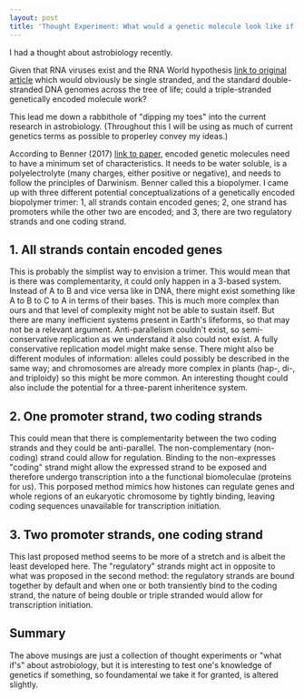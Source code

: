 ```yaml
---
layout: post
title: 'Thought Experiment: What would a genetic molecule look like if it had 3 strands?'
---
```


I had a thought about astrobiology recently. 

Given that RNA viruses exist and the RNA World hypothesis [link to original article](https://doi.org/10.1038/319618a0) which would obviously be single stranded, and the standard double-stranded DNA genomes across the tree of life; could a triple-stranded genetically encoded molecule work?

This lead me down a rabbithole of "dipping my toes" into the current research in astrobiology. (Throughout this I will be using as much of current genetics terms as possible to properley convey my ideas.)

According to Benner (2017) [link to paper](https://doi.org/10.1089/ast.2016.1611), encoded genetic molecules need to have a minimum set of characteristics. It needs to be water soluble, is a polyelectrolyte (many charges, either positive or negative), and needs to follow the principles of Darwinism. Benner called this a biopolymer. I came up with three different potential conceptualizations of a genetically encoded biopolymer trimer: 1, all strands contain encoded genes; 2, one strand has promoters while the other two are encoded; and 3, there are two regulatory strands and one coding strand.

## 1. All strands contain encoded genes

This is probably the simplist way to envision a trimer. This would mean that is there was complementarity, it could only happen in a 3-based system. Instead of A to B and vice versa like in DNA, there might exist something like A to B to C to A in terms of their bases. This is much more complex than ours and that level of complexity might not be able to sustain itself. But there are many inefficient systems present in Earth's lifeforms, so that may not be a relevant argument. Anti-parallelism couldn't exist, so semi-conservative replication as we understand it also could not exist. A fully conservative replication model might make sense. There might also be different modules of information: alleles could possibly be described in the same way; and chromosomes are already more complex in plants (hap-, di-, and triploidy) so this might be more common. An interesting thought could also include the potential for a three-parent inheritence system.

## 2. One promoter strand, two coding strands

This could mean that there is complementarity between the two coding strands and they could be anti-parallel. The non-complementary (non-coding) strand could allow for regulation. Binding to the non-expresses "coding" strand might allow the expressed strand to be exposed and therefore undergo transcription into a the functional biomoleculae (proteins for us). This porposed method mimics how histones can regulate genes and whole regions of an eukaryotic chromosome by tightly binding, leaving coding sequences unavailable for transcription initiation.

## 3. Two promoter strands, one coding strand

This last proposed method seems to be more of a stretch and is albeit the least developed here. The "regulatory" strands might act in opposite to what was proposed in the second method: the regulatory strands are bound together by default and when one or both transiently bind to the coding strand, the nature of being double or triple stranded would allow for transcription initiation.


## Summary

The above musings are just a collection of thought experiments or "what if's" about astrobiology, but it is interesting to test one's knowledge of genetics if something, so foundamental we take it for granted, is altered slightly.
